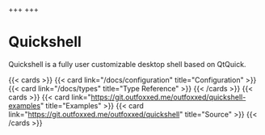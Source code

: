 +++
+++

# Quickshell
Quickshell is a fully user customizable desktop shell based on QtQuick.

{{< cards >}}
  {{< card link="/docs/configuration" title="Configuration" >}}
  {{< card link="/docs/types" title="Type Reference" >}}
{{< /cards >}}
{{< cards >}}
  {{< card link="https://git.outfoxxed.me/outfoxxed/quickshell-examples" title="Examples" >}}
  {{< card link="https://git.outfoxxed.me/outfoxxed/quickshell" title="Source" >}}
{{< /cards >}}
